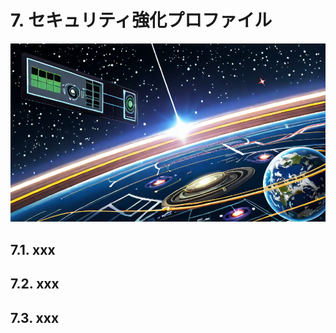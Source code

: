 # 7. セキュリティ強化プロファイル

<!-- 画像サンプルとして -->

![thumbnail](./images/thumbnail.png)

## 7.1. xxx

## 7.2. xxx

## 7.3. xxx
